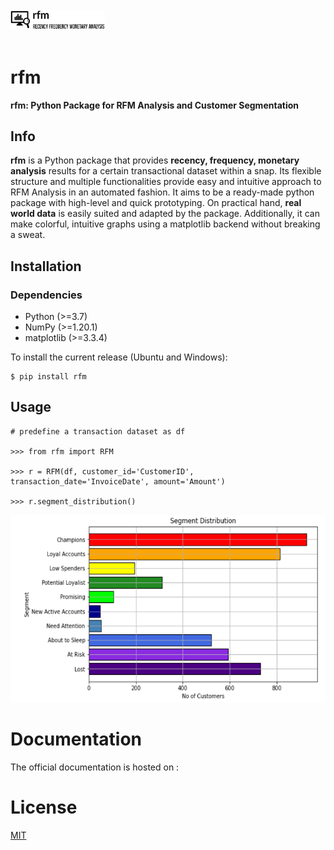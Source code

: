 <br>
<br>
<div align="left">
<img style="width:30%" src="https://github.com/sonwanesuresh95/rfm/blob/main/example_/rfm-logos_black.png"><br>
</div>
<br>
                                                                                                          
# rfm
<b>rfm: Python Package for RFM Analysis and Customer Segmentation</b>

## Info

**rfm** is a Python package that provides **recency, frequency, monetary analysis** results
for a certain transactional dataset within a snap. Its flexible structure and multiple 
functionalities provide easy and intuitive approach to RFM Analysis in an automated fashion.
It aims to be a ready-made python package with high-level and quick prototyping.
On practical hand, **real world data** is easily suited and adapted by the package.
Additionally, it can make colorful, intuitive graphs using a matplotlib backend without 
breaking a sweat.

## Installation
### Dependencies
<ul>
  <li>Python (>=3.7)</li>
  <li>NumPy (>=1.20.1)</li>
  <li>matplotlib (>=3.3.4)</li>
</ul>

To install the current release (Ubuntu and Windows):

```
$ pip install rfm
```

## Usage

```
# predefine a transaction dataset as df

>>> from rfm import RFM

>>> r = RFM(df, customer_id='CustomerID', transaction_date='InvoiceDate', amount='Amount')

>>> r.segment_distribution()
```

<div align="left">
  <img style="height:300px;width:600px" src="https://github.com/sonwanesuresh95/rfm/blob/main/example_/segment_dist.png"><br>
</div>

# Documentation
The official documentation is hosted on :

# License
[MIT](https://github.com/sonwanesuresh95/rfm/blob/main/LICENSE)
